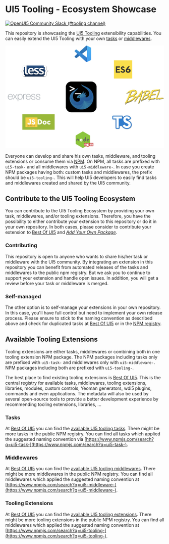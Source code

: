 # UI5 Tooling - Ecosystem Showcase



[![OpenUI5 Community Slack (#tooling channel)](https://img.shields.io/badge/slack-join-44cc11.svg)](https://join-ui5-slack.herokuapp.com)

This repository is showcasing the [UI5 Tooling](https://sap.github.io/ui5-tooling/) extensibility capabilities. You can easily extend the UI5 Tooling with your own [tasks](https://sap.github.io/ui5-tooling/pages/extensibility/CustomTasks/) or [middlewares](https://sap.github.io/ui5-tooling/pages/extensibility/CustomServerMiddleware/).

![UI5 Tooling Ecosystem](ui5eco.jpg "UI5 Tooling Ecosystem")

Everyone can develop and share his own tasks, middleware, and tooling extensions or consume them via [NPM](https://www.npmjs.com/). On NPM, all tasks are prefixed with `ui5-task-` and all middlewares with `ui5-middleware-`. In case you create NPM packages having both: custom tasks and middlewares, the prefix should be `ui5-tooling-`. This will help UI5 developers to easily find tasks and middlewares created and shared by the UI5 community.

## Contribute to the UI5 Tooling Ecosystem

You can contribute to the UI5 Tooling Ecosystem by providing your own task, middlewares, and/or tooling extensions. Therefore, you have the possibility to either contribute your extension to this repository or do it in your own repository. In both cases, please consider to contribute your extension to [Best Of UI5](https://bestofui5.org/) and *[Add Your Own Package](https://github.com/ui5-community/bestofui5-data/issues/new?assignees=marianfoo&labels=new%20package&template=new_package.md&title=Add%20new%20Package:)*.

### Contributing

This repository is open to anyone who wants to share his/her task or middleware with the UI5 community. By integrating an extension in this repository you can benefit from automated releases of the tasks and middlewares to the public npm registry. But we ask you to continue to support your extension and handle open issues. In addition, you will get a review before your task or middleware is merged.

### Self-managed

The other option is to self-manage your extensions in your own repository. In this case, you'll have full control but need to implement your own release process. Please ensure to stick to the naming convention as described above and check for duplicated tasks at [Best Of UI5](https://bestofui5.org/) or in the [NPM registry](https://www.npmjs.com/).

## Available Tooling Extensions

Tooling extensions are either tasks, middlewares or combining both in one tooling extension NPM package. The NPM packages including tasks only are prefixed with `ui5-task-` and middlewares only with `ui5-middleware-`. NPM packages including both are prefixed with `ui5-tooling-`.

The best place to find existing tooling extensions is [Best Of UI5](https://bestofui5.org/). This is the central registry for available tasks, middlewares, tooling extensions, libraries, modules, custom controls, Yeoman generators, wdi5 plugins, commands and even applications. The metadata will also be used by several open-source tools to provide a better development experience by recommending tooling extensions, libraries, ...

### Tasks

At [Best Of UI5](https://bestofui5.org/) you can find the [available UI5 tooling tasks](https://bestofui5.org/#/packages?tokens=task:type). There might be more tasks in the public NPM registry. You can find all tasks which applied the suggested naming convention via [https://www.npmjs.com/search?q=ui5-task-](https://www.npmjs.com/search?q=ui5-task-).

### Middlewares

At [Best Of UI5](https://bestofui5.org/) you can find the [available UI5 tooling middlewares](https://bestofui5.org/#/packages?tokens=middleware:type). There might be more middlewares in the public NPM registry. You can find all middlewares which applied the suggested naming convention at [https://www.npmjs.com/search?q=ui5-middleware-](https://www.npmjs.com/search?q=ui5-middleware-).

### Tooling Extensions

At [Best Of UI5](https://bestofui5.org/) you can find the [available UI5 tooling extensions](https://bestofui5.org/#/packages?tokens=tooling:type). There might be more tooling extensions in the public NPM registry. You can find all middlewares which applied the suggested naming convention at [https://www.npmjs.com/search?q=ui5-tooling-](https://www.npmjs.com/search?q=ui5-tooling-).
